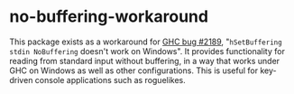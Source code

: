 # no-buffering-workaround
This package exists as a workaround for [GHC bug #2189](https://ghc.haskell.org/trac/ghc/ticket/2189),
"`hSetBuffering stdin NoBuffering` doesn't work on Windows". It provides functionality for reading
from standard input without buffering, in a way that works under GHC on Windows as well as other
configurations. This is useful for key-driven console applications such as roguelikes.
